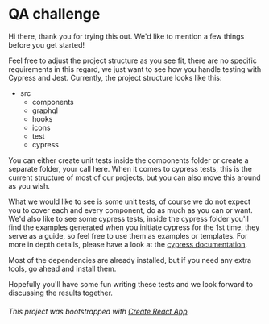 # QA challenge

Hi there, thank you for trying this out. We'd like to mention a few things before you get started!

Feel free to adjust the project structure as you see fit, there are no specific requirements in this regard, we just want to see how you handle testing with Cypress and Jest.
Currently, the project structure looks like this:

- src
  - components
  - graphql
  - hooks
  - icons
  - test
  - cypress

You can either create unit tests inside the components folder or create a separate folder, your call here. When it comes to cypress tests, this is the current structure of most of our projects, but you can also move this around as you wish.

What we would like to see is some unit tests, of course we do not expect you to cover each and every component, do as much as you can or want.
We'd also like to see some cypress tests, inside the cypress folder you'll find the examples generated when you initiate cypress for the 1st time, they serve as a guide, so feel free to use them as examples or templates. For more in depth details, please have a look at the [cypress documentation](https://docs.cypress.io/guides/getting-started/writing-your-first-test).

Most of the dependencies are already installed, but if you need any extra tools, go ahead and install them.

Hopefully you'll have some fun writing these tests and we look forward to discussing the results together.

###### This project was bootstrapped with [Create React App](https://github.com/facebook/create-react-app).
